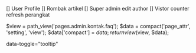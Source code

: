 [] User Profile
[] Rombak artikel
    [] Super admin edit author
[] Vistor counter refresh perangkat



$view = path_view('pages.admin.kontak.faq');
$data = compact('page_attr', 'setting', 'view');
$data['compact'] = $data;
return view($view, $data);

data-toggle="tooltip"

<i class="fas fa-edit"></i></button>
<i class="fas fa-trash"></i></button>
